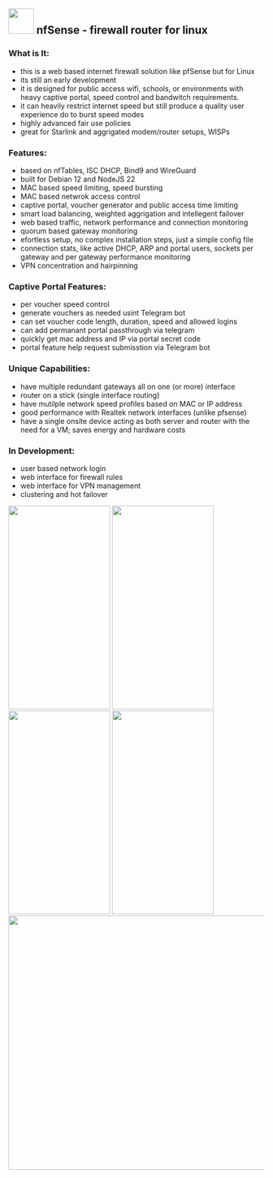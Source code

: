 ## <img src="https://github.com/user-attachments/assets/005d3feb-0569-440c-9f13-ada643886b8f" width="50" height="50" /> nfSense - firewall router for linux 


### What is It:
  - this is a web based internet firewall solution like pfSense but for Linux
  - its still an early development
  - it is designed for public access wifi, schools, or environments with heavy captive portal, speed control and bandwitch requirements.
  - it can heavily restrict internet speed but still produce a quality user experience do to burst speed modes
  - highly advanced fair use policies 
  - great for Starlink and aggrigated modem/router setups, WISPs 

### Features:
  - based on nfTables, ISC DHCP, Bind9 and WireGuard
  - built for Debian 12 and NodeJS 22
  - MAC based speed limiting, speed bursting
  - MAC based netwrok access control
  - captive portal, voucher generator and public access time limiting
  - smart load balancing, weighted aggrigation and intellegent failover
  - web based traffic, network performance and connection monitoring
  - quorum based gateway monitoring
  - efortless setup, no complex installation steps, just a simple config file
  - connection stats, like active DHCP, ARP and portal users, sockets per gateway and per gateway performance monitoring
  - VPN concentration and hairpinning

### Captive Portal Features:
  - per voucher speed control
  - generate vouchers as needed usint Telegram bot
  - can set voucher code length, duration, speed and allowed logins
  - can add permanant portal passthrough via telegram
  - quickly get mac address and IP via portal secret code
  - portal feature help request submisstion via Telegram bot

### Unique Capabilities:
  - have multiple redundant gateways all on one (or more) interface
  - router on a stick (single interface routing)
  - have mutilple network speed profiles based on MAC or IP address
  - good performance with Realtek network interfaces (unlike pfsense)
  - have a single onsite device acting as both server and router with the need for a VM; saves energy and hardware costs

### In Development:
 - user based network login
 - web interface for firewall rules
 - web interface for VPN management
 - clustering and hot failover

   
<img src="https://github.com/user-attachments/assets/e0d018ca-7898-4ddf-8288-b2de65dba413" width="200" height="400" />
<img src="https://github.com/user-attachments/assets/d9c3cfdb-4b7e-4762-8559-9a4d494db710" width="200" height="400" />
<img src="https://github.com/user-attachments/assets/c2f8e5d7-d2d8-4d54-aaad-68934e884fa0" width="200" height="400" />
<img src="https://github.com/user-attachments/assets/aa2fd7c0-673b-4599-a310-59dc08dbe3fd" width="200" height="400" />

<img src="https://github.com/user-attachments/assets/9771111f-79dc-421b-bec3-25619b089ab6" width="600" height="500" />

